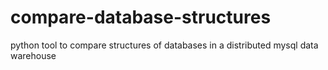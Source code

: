 # compare-database-structures
python tool to compare structures of databases in a distributed mysql data warehouse
